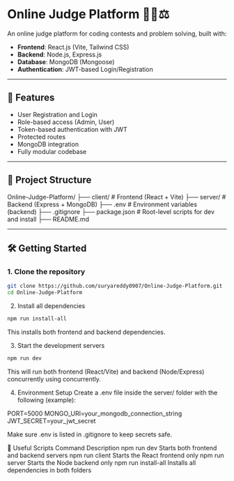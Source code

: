 # Online Judge Platform 🧑‍💻⚖️

An online judge platform for coding contests and problem solving, built with:

- **Frontend**: React.js (Vite, Tailwind CSS)
- **Backend**: Node.js, Express.js
- **Database**: MongoDB (Mongoose)
- **Authentication**: JWT-based Login/Registration

---

## 🚀 Features

- User Registration and Login
- Role-based access (Admin, User)
- Token-based authentication with JWT
- Protected routes
- MongoDB integration
- Fully modular codebase

---

## 📁 Project Structure

Online-Judge-Platform/
├── client/ # Frontend (React + Vite)
├── server/ # Backend (Express + MongoDB)
├── .env # Environment variables (backend)
├── .gitignore
├── package.json # Root-level scripts for dev and install
├── README.md

---

## 🛠️ Getting Started

### 1. Clone the repository

```bash
git clone https://github.com/suryareddy0907/Online-Judge-Platform.git
cd Online-Judge-Platform
```

2. Install all dependencies
```bash
npm run install-all
```

This installs both frontend and backend dependencies.

3. Start the development servers

```bash
npm run dev
```

This will run both frontend (React/Vite) and backend (Node/Express) concurrently using concurrently.

4. Environment Setup
Create a .env file inside the server/ folder with the following (example):


PORT=5000
MONGO_URI=your_mongodb_connection_string
JWT_SECRET=your_jwt_secret


Make sure .env is listed in .gitignore to keep secrets safe.

🧪 Useful Scripts
Command	Description
npm run dev	Starts both frontend and backend servers
npm run client	Starts the React frontend only
npm run server	Starts the Node backend only
npm run install-all	Installs all dependencies in both folders


